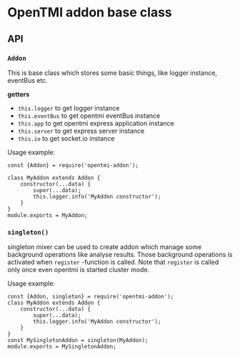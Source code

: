 # OpenTMI addon base class



## API

### `Addon`

This is base class which stores some basic things, like logger instance, eventBus etc.

**getters**
* `this.logger` to get logger instance
* `this.eventBus` to get opentmi eventBus instance
* `this.app` to get opentmi express application instance
* `this.server` to get express server instance
* `this.io` to get socket.io instance


Usage example:

```
const {Addon} = require('opentmi-addon');

class MyAddon extends Addon {
    constructor(...data) {
        super(...data);
        this.logger.info('MyAddon constructor');
    }
}
module.exports = MyAddon;
```

### `singleton()`

singleton mixer can be used to create addon which manage some
background operations like analyse results. Those background operations
is activated when `register` -function is called.
Note that `register` is called only once even opentmi is started cluster mode.


Usage example:
```
const {Addon, singleton} = require('opentmi-addon');
class MyAddon extends Addon {
    constructor(...data) {
        super(...data);
        this.logger.info('MyAddon constructor');
    }
}
const MySingletonAddon = singleton(MyAddon);
module.exports = MySingletonAddon;
```
